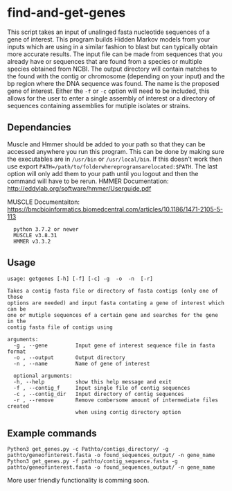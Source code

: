 # find-and-get-genes
This script takes an input of unalinged fasta nucleotide sequences of a gene of interest. This program builds Hidden Markov models from your inputs which are using in a similar fashion to blast but can typically obtain more accurate results. The input file can be made from sequences that you already have or sequences that are found from a species or multiple species obtained from NCBI. The output directory will contain matches to the found with the contig or chromosome (depending on your input) and the bp region where the DNA sequence was found. The name is the proposed gene of interest. Either the `-f` or `-c` option will need to be included, this allows for the user to enter a single assembly of interest or a directory of sequences containing assemblies for mutiple isolates or strains.

## Dependancies
Muscle and Hmmer should be added to your path so that they can be accessed anywhere you run this program. This can be done by making sure the executables are in `/usr/bin` or `/usr/local/bin`. If this doesn't work then use export `PATH=/path/to/folderwhereprogramsarelocated:$PATH`. The last option will only add them to your path until you logout and then the command will have to be rerun.
HMMER Documentation: http://eddylab.org/software/hmmer/Userguide.pdf

MUSCLE Documentaiton: https://bmcbioinformatics.biomedcentral.com/articles/10.1186/1471-2105-5-113

```
  python 3.7.2 or newer
  MUSCLE v3.8.31
  HMMER v3.3.2
```

## Usage
```
usage: getgenes [-h] [-f] [-c] -g  -o  -n  [-r]

Takes a contig fasta file or directory of fasta contigs (only one of those
options are needed) and input fasta contating a gene of interest which can be
one or mutiple sequences of a certain gene and searches for the gene in the
contig fasta file of contigs using

arguments:
  -g , --gene         Input gene of interest sequence file in fasta format
  -o , --output       Output directory
  -n , --name         Name of gene of interest
  
  optional arguments:
  -h, --help          show this help message and exit
  -f , --contig_f     Input single file of contig sequences
  -c , --contig_dir   Input directory of contig sequences
  -r , --remove       Remove combersome amount of intermediate files created
                      when using contig directory option
```

## Example commands
```
Python3 get_genes.py -c Pathto/contigs_directory/ -g pathto/geneofinterest.fasta -o found_sequences_output/ -n gene_name
Python3 get_genes.py -f pathto/contig_sequence.fasta -g pathto/geneofinterest.fasta -o found_sequences_output/ -n gene_name
```

More user friendly functionality is comming soon.

